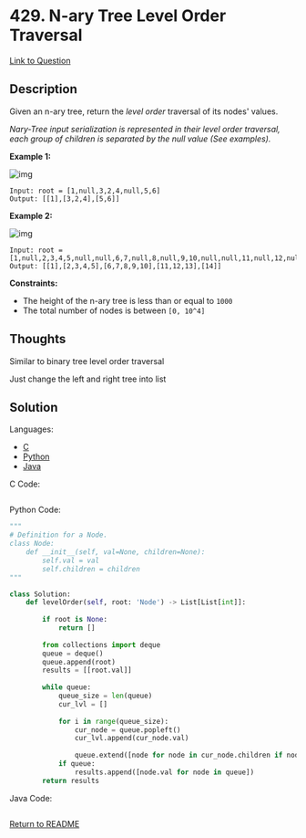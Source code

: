 # 429. N-ary Tree Level Order Traversal
[Link to Question](https://leetcode.com/problems/n-ary-tree-level-order-traversal/)

## Description

Given an n-ary tree, return the *level order* traversal of its nodes' values.

*Nary-Tree input serialization is represented in their level order traversal, each group of children is separated by the null value (See examples).*

 

**Example 1:**

![img](https://assets.leetcode.com/uploads/2018/10/12/narytreeexample.png)

```
Input: root = [1,null,3,2,4,null,5,6]
Output: [[1],[3,2,4],[5,6]]
```

**Example 2:**

![img](https://assets.leetcode.com/uploads/2019/11/08/sample_4_964.png)

```
Input: root = [1,null,2,3,4,5,null,null,6,7,null,8,null,9,10,null,null,11,null,12,null,13,null,null,14]
Output: [[1],[2,3,4,5],[6,7,8,9,10],[11,12,13],[14]]
```

 

**Constraints:**

- The height of the n-ary tree is less than or equal to `1000`
- The total number of nodes is between `[0, 10^4]`



## Thoughts

Similar to binary tree level order traversal

Just change the left and right tree into list



## Solution

Languages:

- [C](#C)
- [Python](#python)
- [Java](#java)

<div id="C"></div>C Code:

```C

```

<div id="python"></div>Python Code:

```python
"""
# Definition for a Node.
class Node:
    def __init__(self, val=None, children=None):
        self.val = val
        self.children = children
"""

class Solution:
    def levelOrder(self, root: 'Node') -> List[List[int]]:
        
        if root is None:
            return []
        
        from collections import deque
        queue = deque()
        queue.append(root)
        results = [[root.val]]
        
        while queue:
            queue_size = len(queue)
            cur_lvl = []
            
            for i in range(queue_size):
                cur_node = queue.popleft()
                cur_lvl.append(cur_node.val)
                
                queue.extend([node for node in cur_node.children if node])
            if queue:
                results.append([node.val for node in queue])
        return results
```

<div id="java"></div>Java Code:

```java

```

[Return to README](./../README.md)
